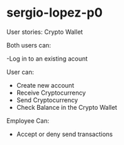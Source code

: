 # sergio-lopez-p0
User stories: Crypto Wallet

Both users can:

-Log in to an existing acount

User can:
- Create new account
- Receive Cryptocurrency
- Send Cryptocurrency
- Check Balance in the Crypto Wallet

Employee Can:
- Accept or deny send transactions
